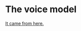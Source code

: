 
# The voice model

[It came from here.](https://huggingface.co/rhasspy/piper-voices/tree/main/en/en_US/hfc_male/medium)
